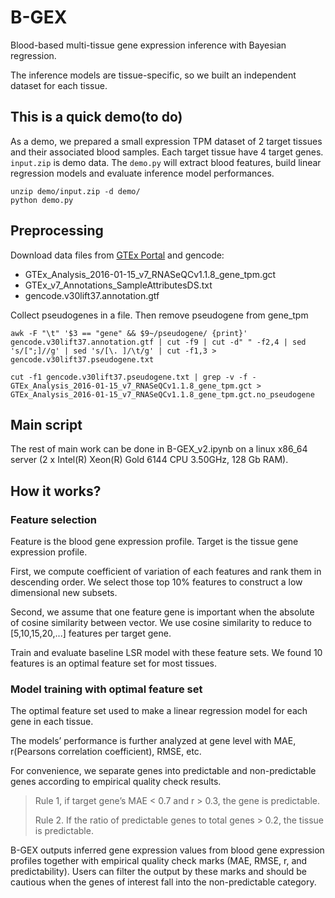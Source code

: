 # B-GEX
Blood-based multi-tissue gene expression inference with Bayesian regression.

The inference models are tissue-specific, so we built an independent dataset for each tissue. 

## This is a quick demo(to do)
As a demo, we prepared a small expression TPM dataset of 2 target tissues and their associated blood samples. Each target tissue have 4 target genes. `input.zip` is demo data. The `demo.py` will extract blood features, build linear regression models and evaluate inference model performances.
```shell
unzip demo/input.zip -d demo/
python demo.py
```
## Preprocessing
Download data files from [GTEx Portal](https://gtexportal.org/home) and gencode:
* GTEx_Analysis_2016-01-15_v7_RNASeQCv1.1.8_gene_tpm.gct
* GTEx_v7_Annotations_SampleAttributesDS.txt
* gencode.v30lift37.annotation.gtf

Collect pseudogenes in a file. Then remove pseudogene from gene_tpm
```shell
awk -F "\t" '$3 == "gene" && $9~/pseudogene/ {print}' gencode.v30lift37.annotation.gtf | cut -f9 | cut -d" " -f2,4 | sed 's/[";]//g' | sed 's/[\. ]/\t/g' | cut -f1,3 > gencode.v30lift37.pseudogene.txt

cut -f1 gencode.v30lift37.pseudogene.txt | grep -v -f - GTEx_Analysis_2016-01-15_v7_RNASeQCv1.1.8_gene_tpm.gct > GTEx_Analysis_2016-01-15_v7_RNASeQCv1.1.8_gene_tpm.gct.no_pseudogene
```
## Main script

The rest of main work can be done in B-GEX_v2.ipynb on a linux x86_64 server (2 x Intel(R) Xeon(R) Gold 6144 CPU 3.50GHz, 128 Gb RAM). 

## How it works?

### Feature selection

Feature is the blood  gene expression profile. Target is the tissue gene expression profile.

First, we compute coefficient of variation of each features and rank them in descending order. We select those top 10% features to construct a low dimensional new subsets.  

Second, we assume that one feature gene is important when the absolute of cosine similarity between vector. We use cosine similarity to reduce to [5,10,15,20,...] features per target gene. 

Train and evaluate baseline LSR model with these feature sets. We found 10 features is an optimal feature set for most tissues. 

### Model training with optimal feature set
The optimal feature set used to make a linear regression model for each gene in each tissue.

The models’ performance is further analyzed at gene level with MAE, r(Pearsons correlation coefficient), RMSE, etc.

For convenience, we separate genes into predictable and non-predictable genes according to empirical quality check results.          

> Rule 1, if target gene’s MAE < 0.7 and r > 0.3, the gene is predictable. 
>
> Rule 2. If the ratio of predictable genes to total genes > 0.2, the tissue is predictable.   

B-GEX outputs inferred gene expression values from blood gene expression profiles together with empirical quality check marks (MAE, RMSE, r, and predictability). Users can filter the output by these marks and should be cautious when the genes of interest fall into the non-predictable category.



